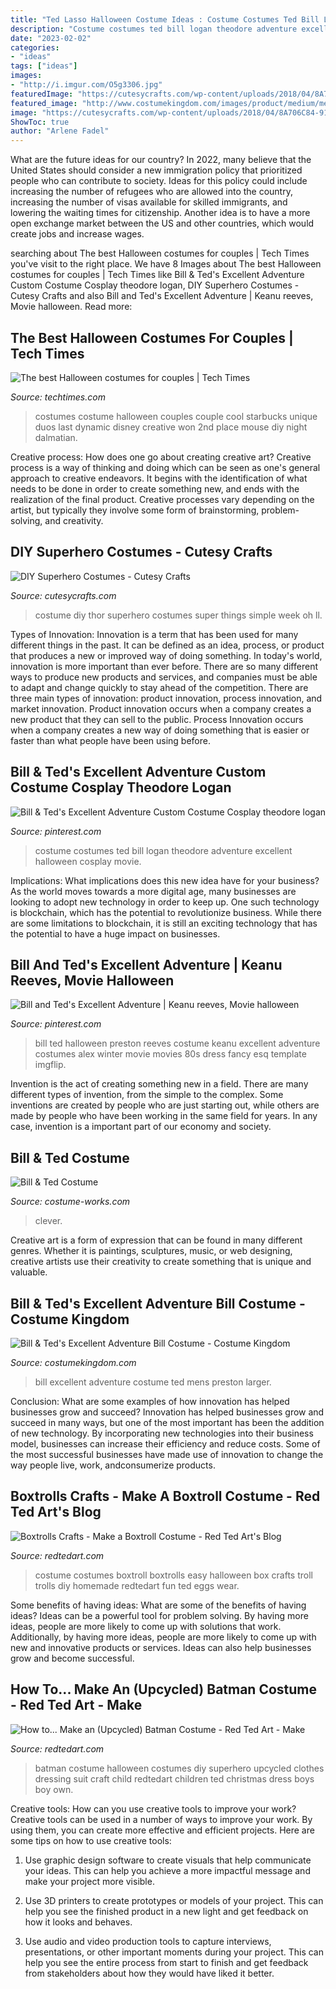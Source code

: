 ```yaml
---
title: "Ted Lasso Halloween Costume Ideas : Costume Costumes Ted Bill Logan Theodore Adventure Excellent Halloween Cosplay Movie"
description: "Costume costumes ted bill logan theodore adventure excellent halloween cosplay movie"
date: "2023-02-02"
categories:
- "ideas"
tags: ["ideas"]
images:
- "http://i.imgur.com/O5g3306.jpg"
featuredImage: "https://cutesycrafts.com/wp-content/uploads/2018/04/8A706C84-9147-429D-88E0-275DCC097B4D-661x1000.jpeg"
featured_image: "http://www.costumekingdom.com/images/product/medium/mens-bill-teds-excellent-adventure-bill-preston-costume.jpg"
image: "https://cutesycrafts.com/wp-content/uploads/2018/04/8A706C84-9147-429D-88E0-275DCC097B4D-661x1000.jpeg"
ShowToc: true
author: "Arlene Fadel"
---
```



What are the future ideas for our country?
In 2022, many believe that the United States should consider a new immigration policy that prioritized people who can contribute to society. Ideas for this policy could include increasing the number of refugees who are allowed into the country, increasing the number of visas available for skilled immigrants, and lowering the waiting times for citizenship. Another idea is to have a more open exchange market between the US and other countries, which would create jobs and increase wages.

	

		
searching about The best Halloween costumes for couples | Tech Times you've visit to the right place. We have 8 Images about The best Halloween costumes for couples | Tech Times like Bill &amp; Ted&#039;s Excellent Adventure Custom Costume Cosplay theodore logan, DIY Superhero Costumes - Cutesy Crafts and also Bill and Ted&#039;s Excellent Adventure | Keanu reeves, Movie halloween. Read more:
		
    
## The Best Halloween Costumes For Couples | Tech Times

<img loading=lazy src="http://i.imgur.com/O5g3306.jpg" onerror="this.onerror=null;this.src='https://tse4.mm.bing.net/th?id=OIP.riRVRZtq6ShvtIKFv8HV9gHaJ4&amp;pid=15.1';" alt="The best Halloween costumes for couples | Tech Times">

_Source: techtimes.com_

>costumes costume halloween couples couple cool starbucks unique duos last dynamic disney creative won 2nd place mouse diy night dalmatian. 

	

Creative process: How does one go about creating creative art?
Creative process is a way of thinking and doing which can be seen as one's general approach to creative endeavors. It begins with the identification of what needs to be done in order to create something new, and ends with the realization of the final product. Creative processes vary depending on the artist, but typically they involve some form of brainstorming, problem-solving, and creativity.

    
## DIY Superhero Costumes - Cutesy Crafts

<img loading=lazy src="https://cutesycrafts.com/wp-content/uploads/2018/04/8A706C84-9147-429D-88E0-275DCC097B4D-661x1000.jpeg" onerror="this.onerror=null;this.src='https://tse3.mm.bing.net/th?id=OIP.MnyDTHlf3sW53Z-h7NFHjwHaLN&amp;pid=15.1';" alt="DIY Superhero Costumes - Cutesy Crafts">

_Source: cutesycrafts.com_

>costume diy thor superhero costumes super things simple week oh ll. 

	

Types of Innovation:
Innovation is a term that has been used for many different things in the past. It can be defined as an idea, process, or product that produces a new or improved way of doing something. In today's world, innovation is more important than ever before. There are so many different ways to produce new products and services, and companies must be able to adapt and change quickly to stay ahead of the competition. 
There are three main types of innovation: product innovation, process innovation, and market innovation. Product innovation occurs when a company creates a new product that they can sell to the public. Process Innovation occurs when a company creates a new way of doing something that is easier or faster than what people have been using before.

    
## Bill &amp; Ted&#039;s Excellent Adventure Custom Costume Cosplay Theodore Logan

<img loading=lazy src="https://i.pinimg.com/736x/f9/b8/57/f9b85742a4d9ff60aab9fefed3082331--diy-costumes-halloween-costume-ideas.jpg" onerror="this.onerror=null;this.src='https://tse4.mm.bing.net/th?id=OIP.-6YXcw6cbdDwRBv3Pd-s7wHaKb&amp;pid=15.1';" alt="Bill &amp; Ted&#039;s Excellent Adventure Custom Costume Cosplay theodore logan">

_Source: pinterest.com_

>costume costumes ted bill logan theodore adventure excellent halloween cosplay movie. 

	

Implications: What implications does this new idea have for your business?
As the world moves towards a more digital age, many businesses are looking to adopt new technology in order to keep up. One such technology is blockchain, which has the potential to revolutionize business. While there are some limitations to blockchain, it is still an exciting technology that has the potential to have a huge impact on businesses.

    
## Bill And Ted&#039;s Excellent Adventure | Keanu Reeves, Movie Halloween

<img loading=lazy src="https://i.pinimg.com/originals/75/47/ad/7547ad34f6b7fca17c87b191acc3f826.jpg" onerror="this.onerror=null;this.src='https://tse2.mm.bing.net/th?id=OIP.pjihbWiDAQJvsPc0vjhhKgHaKF&amp;pid=15.1';" alt="Bill and Ted&#039;s Excellent Adventure | Keanu reeves, Movie halloween">

_Source: pinterest.com_

>bill ted halloween preston reeves costume keanu excellent adventure costumes alex winter movie movies 80s dress fancy esq template imgflip. 

	

Invention is the act of creating something new in a field. There are many different types of invention, from the simple to the complex. Some inventions are created by people who are just starting out, while others are made by people who have been working in the same field for years. In any case, invention is a important part of our economy and society.

    
## Bill &amp; Ted Costume

<img loading=lazy src="https://photos.costume-works.com/full/bill_n_ted.jpg" onerror="this.onerror=null;this.src='https://tse3.mm.bing.net/th?id=OIP.aGU2QNhz2qRLzRzdjp0C1QHaLH&amp;pid=15.1';" alt="Bill &amp; Ted Costume">

_Source: costume-works.com_

>clever. 

	

Creative art is a form of expression that can be found in many different genres. Whether it is paintings, sculptures, music, or web designing, creative artists use their creativity to create something that is unique and valuable.

    
## Bill &amp; Ted&#039;s Excellent Adventure Bill Costume - Costume Kingdom

<img loading=lazy src="http://www.costumekingdom.com/images/product/medium/mens-bill-teds-excellent-adventure-bill-preston-costume.jpg" onerror="this.onerror=null;this.src='https://tse1.mm.bing.net/th?id=OIP.2Bf54GxsfX1BPoHQbEH4-gAAAA&amp;pid=15.1';" alt="Bill &amp; Ted&#039;s Excellent Adventure Bill Costume - Costume Kingdom">

_Source: costumekingdom.com_

>bill excellent adventure costume ted mens preston larger. 

	

Conclusion: What are some examples of how innovation has helped businesses grow and succeed?
Innovation has helped businesses grow and succeed in many ways, but one of the most important has been the addition of new technology. By incorporating new technologies into their business model, businesses can increase their efficiency and reduce costs. Some of the most successful businesses have made use of innovation to change the way people live, work, andconsumerize products.

    
## Boxtrolls Crafts - Make A Boxtroll Costume - Red Ted Art&#039;s Blog

<img loading=lazy src="https://www.redtedart.com/wp-content/uploads/2014/09/Easy-Box-Trolls-Costume.jpg" onerror="this.onerror=null;this.src='https://tse2.mm.bing.net/th?id=OIP.L-IMkzueTpu7uZffsOasMQHaLI&amp;pid=15.1';" alt="Boxtrolls Crafts - Make a Boxtroll Costume - Red Ted Art&#039;s Blog">

_Source: redtedart.com_

>costume costumes boxtroll boxtrolls easy halloween box crafts troll trolls diy homemade redtedart fun ted eggs wear. 

	

Some benefits of having ideas: What are some of the benefits of having ideas?
Ideas can be a powerful tool for problem solving. By having more ideas, people are more likely to come up with solutions that work. Additionally, by having more ideas, people are more likely to come up with new and innovative products or services. Ideas can also help businesses grow and become successful.

    
## How To... Make An (Upcycled) Batman Costume - Red Ted Art - Make

<img loading=lazy src="https://www.redtedart.com/wp-content/uploads/2012/08/batman-halloween-costume.jpg" onerror="this.onerror=null;this.src='https://tse1.mm.bing.net/th?id=OIP.hZmqZFNG6amheOOuGMgxmgAAAA&amp;pid=15.1';" alt="How to... Make an (Upcycled) Batman Costume - Red Ted Art - Make">

_Source: redtedart.com_

>batman costume halloween costumes diy superhero upcycled clothes dressing suit craft child redtedart children ted christmas dress boys boy own. 

	

Creative tools: How can you use creative tools to improve your work?
Creative tools can be used in a number of ways to improve your work. By using them, you can create more effective and efficient projects. Here are some tips on how to use creative tools:
1. Use graphic design software to create visuals that help communicate your ideas. This can help you achieve a more impactful message and make your project more visible.

2. Use 3D printers to create prototypes or models of your project. This can help you see the finished product in a new light and get feedback on how it looks and behaves.

3. Use audio and video production tools to capture interviews, presentations, or other important moments during your project. This can help you see the entire process from start to finish and get feedback from stakeholders about how they would have liked it better.



